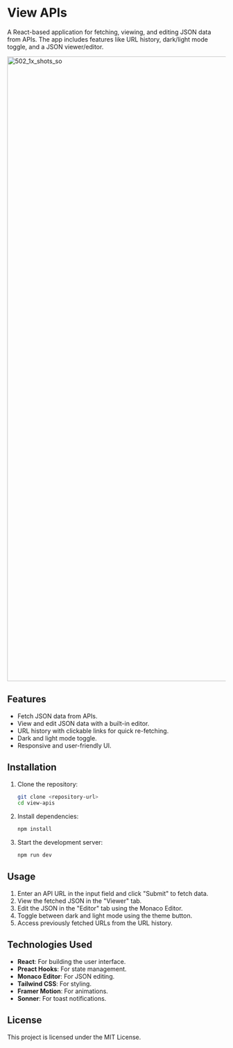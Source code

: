 # View APIs

A React-based application for fetching, viewing, and editing JSON data from APIs. The app includes features like URL history, dark/light mode toggle, and a JSON viewer/editor.

<img width="1920" height="1440" alt="502_1x_shots_so" src="https://github.com/user-attachments/assets/3baa4028-a51f-4f6f-81af-75b51b58021c" />

## Features

- Fetch JSON data from APIs.
- View and edit JSON data with a built-in editor.
- URL history with clickable links for quick re-fetching.
- Dark and light mode toggle.
- Responsive and user-friendly UI.

## Installation

1. Clone the repository:
   ```bash
   git clone <repository-url>
   cd view-apis
   ```

2. Install dependencies:
   ```bash
   npm install
   ```

3. Start the development server:
   ```bash
   npm run dev
   ```

## Usage

1. Enter an API URL in the input field and click "Submit" to fetch data.
2. View the fetched JSON in the "Viewer" tab.
3. Edit the JSON in the "Editor" tab using the Monaco Editor.
4. Toggle between dark and light mode using the theme button.
5. Access previously fetched URLs from the URL history.

## Technologies Used

- **React**: For building the user interface.
- **Preact Hooks**: For state management.
- **Monaco Editor**: For JSON editing.
- **Tailwind CSS**: For styling.
- **Framer Motion**: For animations.
- **Sonner**: For toast notifications.

## License

This project is licensed under the MIT License.
